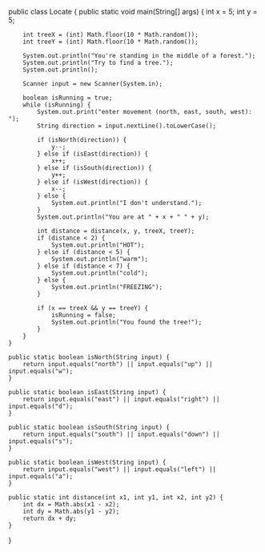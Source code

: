 public class Locate {
    public static void main(String[] args) {
        int x = 5;
        int y = 5;

        int treeX = (int) Math.floor(10 * Math.random());
        int treeY = (int) Math.floor(10 * Math.random());

        System.out.println("You're standing in the middle of a forest.");
        System.out.println("Try to find a tree.");
        System.out.println();

        Scanner input = new Scanner(System.in);

        boolean isRunning = true;
        while (isRunning) {
            System.out.print("enter movement (north, east, south, west): ");
            String direction = input.nextLine().toLowerCase();

            if (isNorth(direction)) {
                y--;
            } else if (isEast(direction)) {
                x++;
            } else if (isSouth(direction)) {
                y++;
            } else if (isWest(direction)) {
                x--;
            } else {
                System.out.println("I don't understand.");
            }
            System.out.println("You are at " + x + " " + y);

            int distance = distance(x, y, treeX, treeY);
            if (distance < 2) {
                System.out.println("HOT");
            } else if (distance < 5) {
                System.out.println("warm");
            } else if (distance < 7) {
                System.out.println("cold");
            } else {
                System.out.println("FREEZING");
            }

            if (x == treeX && y == treeY) {
                isRunning = false;
                System.out.println("You found the tree!");
            }
        }
    }

    public static boolean isNorth(String input) {
        return input.equals("north") || input.equals("up") || input.equals("w");
    }

    public static boolean isEast(String input) {
        return input.equals("east") || input.equals("right") || input.equals("d");
    }

    public static boolean isSouth(String input) {
        return input.equals("south") || input.equals("down") || input.equals("s");
    }

    public static boolean isWest(String input) {
        return input.equals("west") || input.equals("left") || input.equals("a");
    }

    public static int distance(int x1, int y1, int x2, int y2) {
        int dx = Math.abs(x1 - x2);
        int dy = Math.abs(y1 - y2);
        return dx + dy;
    }
}
